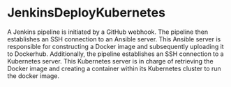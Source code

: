 # JenkinsDeployKubernetes
A Jenkins pipeline is initiated by a GitHub webhook. The pipeline then establishes an SSH connection to an Ansible server. This Ansible server is responsible for constructing a Docker image and subsequently uploading it to Dockerhub. Additionally, the pipeline establishes an SSH connection to a Kubernetes server. This Kubernetes server is in charge of retrieving the Docker image and creating a container within its Kubernetes cluster to run the docker image. 

